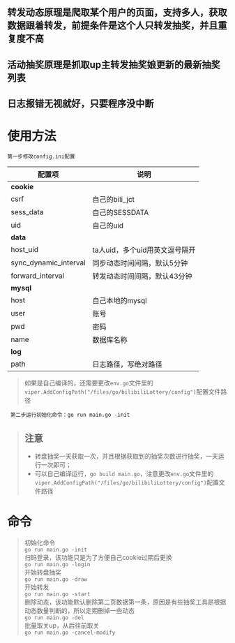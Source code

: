 ## 转发动态原理是爬取某个用户的页面，支持多人，获取数据跟着转发，前提条件是这个人只转发抽奖，并且重复度不高
## 活动抽奖原理是抓取up主转发抽奖娘更新的最新抽奖列表
## 日志报错无视就好，只要程序没中断

# 使用方法
` 第一步修改config.ini配置 `

| 配置项        | 说明                  |
|------------|---------------------|
| **cookie** |
| csrf       | 自己的bili_jct         |
| sess_data  | 自己的SESSDATA         |
| uid        | 自己的uid              |
| **data**   |
| host_uid   | ta人uid，多个uid用英文逗号隔开 |
| sync_dynamic_interval   | 同步动态时间间隔，默认5分钟      |
| forward_interval   | 转发动态时间间隔，默认43分钟     |
| **mysql**  |
| host   | 自己本地的mysql          |
| user       | 账号                  |
| pwd        | 密码                  |
| name        | 数据库名称               |
| **log**   |
| path       | 日志路径，写绝对路径          |
>如果是自己编译的，还需要更改`env.go`文件里的`viper.AddConfigPath("/files/go/bilibiliLottery/config")`配置文件路径

` 第二步运行初始化命令：go run main.go -init`




> ## 注意
> * 转盘抽奖一天获取一次，并且根据获取到的抽奖次数进行抽奖，一天运行一次即可；
> * 可以自己编译运行，`go build main.go`，注意更改`env.go`文件里的`viper.AddConfigPath("/files/go/bilibiliLottery/config")`配置文件路径

# 命令

>初始化命令  
`go run main.go -init`  
扫码登录，该功能只是为了方便自己cookie过期后更换   
`go run main.go -login`  
开始转盘抽奖  
`go run main.go -draw`  
开始转发  
`go run main.go -start`  
删除动态，该功能默认删除第二页数据第一条，原因是有些抽奖工具是根据动态数量判断的，所以定期删掉一些动态  
`go run main.go -del`  
批量取关up，从后往前取关  
`go run main.go -cancel-modify`
